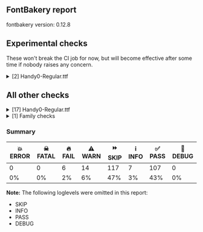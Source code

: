 ## FontBakery report

fontbakery version: 0.12.8



## Experimental checks

These won't break the CI job for now, but will become effective after some time if nobody raises any concern.


<details><summary>[2] Handy0-Regular.ttf</summary>
<div>
<details>
    <summary>🔥 <b>FAIL</b> Ensure 'smcp' (small caps) lookups are defined before ligature lookups in the 'GSUB' table. <a href="https://fontbakery.readthedocs.io/en/stable/fontbakery/checks/universal.html#"></a></summary>
    <div>







* 🔥 **FAIL** <p>'smcp' or 'liga' lookups not found in GSUB table.</p>
 [code: missing-lookups]



</div>
</details>

<details>
    <summary>⚠️ <b>WARN</b> Validate size, and resolution of article images, and ensure article page has minimum length and includes visual assets. <a href="https://fontbakery.readthedocs.io/en/stable/fontbakery/checks/googlefonts.article.html#"></a></summary>
    <div>







* ⚠️ **WARN** <p>Family metadata at fonts/ttf does not have an article.</p>
 [code: lacks-article]



</div>
</details>
</div>
</details>




## All other checks



<details><summary>[17] Handy0-Regular.ttf</summary>
<div>
<details>
    <summary>🔥 <b>FAIL</b> Checking OS/2 usWinAscent & usWinDescent. <a href="https://fontbakery.readthedocs.io/en/stable/fontbakery/checks/universal.metrics.html#"></a></summary>
    <div>







* 🔥 **FAIL** <p>OS/2.usWinAscent value should be equal or greater than 2432, but got 1216 instead</p>
 [code: ascent]



* 🔥 **FAIL** <p>OS/2.usWinDescent value should be equal or greater than 578, but got 289 instead</p>
 [code: descent]



</div>
</details>

<details>
    <summary>🔥 <b>FAIL</b> Do we have the latest version of FontBakery installed? <a href="https://fontbakery.readthedocs.io/en/stable/fontbakery/checks/universal.fontbakery.html#"></a></summary>
    <div>







* 🔥 **FAIL** <p>Current FontBakery version is 0.12.8, while a newer 0.12.9 is already available. Please upgrade it with 'pip install -U fontbakery'</p>
 [code: outdated-fontbakery]



</div>
</details>

<details>
    <summary>🔥 <b>FAIL</b> Check font names are correct <a href="https://fontbakery.readthedocs.io/en/stable/fontbakery/checks/googlefonts.name.html#"></a></summary>
    <div>







* 🔥 **FAIL** <p>Font names are incorrect:</p>
<table>
<thead>
<tr>
<th align="left">nameID</th>
<th align="left">current</th>
<th align="left">expected</th>
</tr>
</thead>
<tbody>
<tr>
<td align="left">Family Name</td>
<td align="left"><strong>Handy0 Regular</strong></td>
<td align="left"><strong>Handy0</strong></td>
</tr>
<tr>
<td align="left">Subfamily Name</td>
<td align="left">Regular</td>
<td align="left">Regular</td>
</tr>
<tr>
<td align="left">Full Name</td>
<td align="left">Handy0 Regular</td>
<td align="left">Handy0 Regular</td>
</tr>
<tr>
<td align="left">Postscript Name</td>
<td align="left">Handy0-Regular</td>
<td align="left">Handy0-Regular</td>
</tr>
<tr>
<td align="left">Typographic Family Name</td>
<td align="left"><strong>Handy0</strong></td>
<td align="left"><strong>N/A</strong></td>
</tr>
<tr>
<td align="left">Typographic Subfamily Name</td>
<td align="left"><strong>Regular</strong></td>
<td align="left"><strong>N/A</strong></td>
</tr>
</tbody>
</table>
 [code: bad-names]



</div>
</details>

<details>
    <summary>🔥 <b>FAIL</b> Check font follows the Google Fonts vertical metric schema <a href="https://fontbakery.readthedocs.io/en/stable/fontbakery/checks/googlefonts.vmetrics.html#"></a></summary>
    <div>







* 🔥 **FAIL** <p>The sum of hhea.ascender + abs(hhea.descender) + hhea.lineGap is 1505 when it should be at least 2457</p>
 [code: bad-hhea-range]



</div>
</details>

<details>
    <summary>⚠️ <b>WARN</b> Check mark characters are in GDEF mark glyph class. <a href="https://fontbakery.readthedocs.io/en/stable/fontbakery/checks/opentype.gdef.html#"></a></summary>
    <div>







* ⚠️ **WARN** <p>The following mark characters could be in the GDEF mark glyph class:
acutecomb (U+0301), gravecomb (U+0300), hookabovecomb (U+0309), tildecomb (U+0303), uni0302 (U+0302), uni0304 (U+0304), uni0306 (U+0306), uni0307 (U+0307), uni0308 (U+0308), uni030A (U+030A), uni030B (U+030B), uni030C (U+030C), uni0326 (U+0326), uni0327 (U+0327) and uni0328 (U+0328)</p>
 [code: mark-chars]



</div>
</details>

<details>
    <summary>⚠️ <b>WARN</b> Check accent of Lcaron, dcaron, lcaron, tcaron <a href="https://fontbakery.readthedocs.io/en/stable/fontbakery/checks/universal.html#"></a></summary>
    <div>









* ⚠️ **WARN** <p>Lcaron is decomposed and therefore could not be checked. Please check manually.</p>
 [code: decomposed-outline]



* ⚠️ **WARN** <p>dcaron is decomposed and therefore could not be checked. Please check manually.</p>
 [code: decomposed-outline]



* ⚠️ **WARN** <p>lcaron is decomposed and therefore could not be checked. Please check manually.</p>
 [code: decomposed-outline]



* ⚠️ **WARN** <p>tcaron is decomposed and therefore could not be checked. Please check manually.</p>
 [code: decomposed-outline]



</div>
</details>

<details>
    <summary>⚠️ <b>WARN</b> Check if each glyph has the recommended amount of contours. <a href="https://fontbakery.readthedocs.io/en/stable/fontbakery/checks/universal.html#"></a></summary>
    <div>







* ⚠️ **WARN** <p>This check inspects the glyph outlines and detects the total number of contours in each of them. The expected values are infered from the typical ammounts of contours observed in a large collection of reference font families. The divergences listed below may simply indicate a significantly different design on some of your glyphs. On the other hand, some of these may flag actual bugs in the font such as glyphs mapped to an incorrect codepoint. Please consider reviewing the design and codepoint assignment of these to make sure they are correct.</p>
<p>The following glyphs do not have the recommended number of contours:</p>
<pre><code>- Glyph name: glyph1	Contours detected: 2	Expected: 0

- Glyph name: percent	Contours detected: 3	Expected: 4 or 5

- Glyph name: eight	Contours detected: 2	Expected: 3

- Glyph name: at	Contours detected: 1	Expected: 2

- Glyph name: B	Contours detected: 1	Expected: 2 or 3

- Glyph name: D	Contours detected: 1	Expected: 2

- Glyph name: Z	Contours detected: 2	Expected: 1

- Glyph name: a	Contours detected: 1	Expected: 2

- Glyph name: e	Contours detected: 1	Expected: 2

- Glyph name: g	Contours detected: 1	Expected: 2 or 3

- Glyph name: o	Contours detected: 1	Expected: 2

- Glyph name: bar	Contours detected: 2	Expected: 1

- Glyph name: ordfeminine	Contours detected: 1	Expected: 2 or 3

- Glyph name: uni00AD	Contours detected: 1	Expected: 0

- Glyph name: degree	Contours detected: 1	Expected: 2

- Glyph name: onequarter	Contours detected: 2	Expected: 3 or 4

- Glyph name: threequarters	Contours detected: 2	Expected: 3 or 4

- Glyph name: Eth	Contours detected: 1	Expected: 2

- Glyph name: agrave	Contours detected: 2	Expected: 3

- Glyph name: aacute	Contours detected: 2	Expected: 3

- Glyph name: acircumflex	Contours detected: 2	Expected: 3

- Glyph name: atilde	Contours detected: 2	Expected: 3

- Glyph name: adieresis	Contours detected: 3	Expected: 4

- Glyph name: aring	Contours detected: 3	Expected: 4

- Glyph name: egrave	Contours detected: 2	Expected: 3

- Glyph name: eacute	Contours detected: 2	Expected: 3

- Glyph name: ecircumflex	Contours detected: 2	Expected: 3

- Glyph name: edieresis	Contours detected: 3	Expected: 4

- Glyph name: eth	Contours detected: 1	Expected: 2

- Glyph name: ograve	Contours detected: 2	Expected: 3

- Glyph name: oacute	Contours detected: 2	Expected: 3

- Glyph name: ocircumflex	Contours detected: 2	Expected: 3

- Glyph name: otilde	Contours detected: 2	Expected: 3

- Glyph name: odieresis	Contours detected: 3	Expected: 4

- Glyph name: oslash	Contours detected: 2	Expected: 3

- Glyph name: amacron	Contours detected: 2	Expected: 3

- Glyph name: abreve	Contours detected: 2	Expected: 3

- Glyph name: Dcaron	Contours detected: 2	Expected: 3

- Glyph name: Dcroat	Contours detected: 1	Expected: 2

- Glyph name: emacron	Contours detected: 2	Expected: 3

- Glyph name: ebreve	Contours detected: 2	Expected: 3

- Glyph name: edotaccent	Contours detected: 2	Expected: 3

- Glyph name: ecaron	Contours detected: 2	Expected: 3

- Glyph name: gcircumflex	Contours detected: 2	Expected: 3 or 4

- Glyph name: gbreve	Contours detected: 2	Expected: 3 or 4

- Glyph name: gdotaccent	Contours detected: 2	Expected: 3 or 4

- Glyph name: uni0123	Contours detected: 2	Expected: 3 or 4

- Glyph name: napostrophe	Contours detected: 1	Expected: 2

- Glyph name: omacron	Contours detected: 2	Expected: 3

- Glyph name: obreve	Contours detected: 2	Expected: 3

- Glyph name: ohungarumlaut	Contours detected: 3	Expected: 4

- Glyph name: Racute	Contours detected: 2	Expected: 3

- Glyph name: uni0156	Contours detected: 2	Expected: 3

- Glyph name: Rcaron	Contours detected: 2	Expected: 3

- Glyph name: Uogonek	Contours detected: 2	Expected: 1

- Glyph name: uogonek	Contours detected: 2	Expected: 1

- Glyph name: Zacute	Contours detected: 3	Expected: 2

- Glyph name: Zdotaccent	Contours detected: 3	Expected: 2

- Glyph name: Zcaron	Contours detected: 3	Expected: 2

- Glyph name: Uhorn	Contours detected: 2	Expected: 1

- Glyph name: uhorn	Contours detected: 2	Expected: 1

- Glyph name: uni01CE	Contours detected: 2	Expected: 3

- Glyph name: uni01D2	Contours detected: 2	Expected: 3

- Glyph name: uni01DF	Contours detected: 4	Expected: 5

- Glyph name: gcaron	Contours detected: 2	Expected: 3 or 4

- Glyph name: uni01EA	Contours detected: 3	Expected: 2

- Glyph name: uni01EC	Contours detected: 4	Expected: 3

- Glyph name: uni01F0	Contours detected: 1	Expected: 2

- Glyph name: uni01F5	Contours detected: 2	Expected: 3

- Glyph name: uni1FED	Contours detected: 1	Expected: 3

- Glyph name: uni20A8	Contours detected: 2	Expected: 3

- Glyph name: B	Contours detected: 1	Expected: 2 or 3

- Glyph name: D	Contours detected: 1	Expected: 2

- Glyph name: Dcaron	Contours detected: 2	Expected: 3

- Glyph name: Dcroat	Contours detected: 1	Expected: 2

- Glyph name: Eth	Contours detected: 1	Expected: 2

- Glyph name: Racute	Contours detected: 2	Expected: 3

- Glyph name: Rcaron	Contours detected: 2	Expected: 3

- Glyph name: Uhorn	Contours detected: 2	Expected: 1

- Glyph name: Uogonek	Contours detected: 2	Expected: 1

- Glyph name: Z	Contours detected: 2	Expected: 1

- Glyph name: Zacute	Contours detected: 3	Expected: 2

- Glyph name: Zcaron	Contours detected: 3	Expected: 2

- Glyph name: Zdotaccent	Contours detected: 3	Expected: 2

- Glyph name: a	Contours detected: 1	Expected: 2

- Glyph name: aacute	Contours detected: 2	Expected: 3

- Glyph name: abreve	Contours detected: 2	Expected: 3

- Glyph name: acircumflex	Contours detected: 2	Expected: 3

- Glyph name: adieresis	Contours detected: 3	Expected: 4

- Glyph name: agrave	Contours detected: 2	Expected: 3

- Glyph name: amacron	Contours detected: 2	Expected: 3

- Glyph name: aring	Contours detected: 3	Expected: 4

- Glyph name: at	Contours detected: 1	Expected: 2

- Glyph name: atilde	Contours detected: 2	Expected: 3

- Glyph name: bar	Contours detected: 2	Expected: 1

- Glyph name: degree	Contours detected: 1	Expected: 2

- Glyph name: e	Contours detected: 1	Expected: 2

- Glyph name: eacute	Contours detected: 2	Expected: 3

- Glyph name: ebreve	Contours detected: 2	Expected: 3

- Glyph name: ecaron	Contours detected: 2	Expected: 3

- Glyph name: ecircumflex	Contours detected: 2	Expected: 3

- Glyph name: edieresis	Contours detected: 3	Expected: 4

- Glyph name: edotaccent	Contours detected: 2	Expected: 3

- Glyph name: egrave	Contours detected: 2	Expected: 3

- Glyph name: eight	Contours detected: 2	Expected: 3

- Glyph name: emacron	Contours detected: 2	Expected: 3

- Glyph name: eth	Contours detected: 1	Expected: 2

- Glyph name: g	Contours detected: 1	Expected: 2 or 3

- Glyph name: gbreve	Contours detected: 2	Expected: 3 or 4

- Glyph name: gcaron	Contours detected: 2	Expected: 3 or 4

- Glyph name: gcircumflex	Contours detected: 2	Expected: 3 or 4

- Glyph name: gdotaccent	Contours detected: 2	Expected: 3 or 4

- Glyph name: napostrophe	Contours detected: 1	Expected: 2

- Glyph name: o	Contours detected: 1	Expected: 2

- Glyph name: oacute	Contours detected: 2	Expected: 3

- Glyph name: ocircumflex	Contours detected: 2	Expected: 3

- Glyph name: odieresis	Contours detected: 3	Expected: 4

- Glyph name: ograve	Contours detected: 2	Expected: 3

- Glyph name: ohungarumlaut	Contours detected: 3	Expected: 4

- Glyph name: omacron	Contours detected: 2	Expected: 3

- Glyph name: onequarter	Contours detected: 2	Expected: 3 or 4

- Glyph name: ordfeminine	Contours detected: 1	Expected: 2 or 3

- Glyph name: oslash	Contours detected: 2	Expected: 3

- Glyph name: otilde	Contours detected: 2	Expected: 3

- Glyph name: percent	Contours detected: 3	Expected: 4 or 5

- Glyph name: threequarters	Contours detected: 2	Expected: 3 or 4

- Glyph name: uhorn	Contours detected: 2	Expected: 1

- Glyph name: uni00AD	Contours detected: 1	Expected: 0

- Glyph name: uni0123	Contours detected: 2	Expected: 3 or 4

- Glyph name: uni0156	Contours detected: 2	Expected: 3

- Glyph name: uni01CE	Contours detected: 2	Expected: 3

- Glyph name: uni01D2	Contours detected: 2	Expected: 3

- Glyph name: uni01DF	Contours detected: 4	Expected: 5

- Glyph name: uni01EC	Contours detected: 4	Expected: 3

- Glyph name: uni01F0	Contours detected: 1	Expected: 2

- Glyph name: uni1FED	Contours detected: 1	Expected: 3

- Glyph name: uogonek	Contours detected: 2	Expected: 1
</code></pre>
 [code: contour-count]



</div>
</details>

<details>
    <summary>⚠️ <b>WARN</b> Does the font contain a soft hyphen? <a href="https://fontbakery.readthedocs.io/en/stable/fontbakery/checks/universal.glyphset.html#"></a></summary>
    <div>







* ⚠️ **WARN** <p>This font has a 'Soft Hyphen' character.</p>
 [code: softhyphen]



</div>
</details>

<details>
    <summary>⚠️ <b>WARN</b> Do any segments have colinear vectors? <a href="https://fontbakery.readthedocs.io/en/stable/fontbakery/checks/outline.html#"></a></summary>
    <div>







* ⚠️ **WARN** <p>The following glyphs have colinear vectors:</p>
<pre><code>* dcroat (U+0111): L&lt;&lt;778.0,1138.0&gt;--&lt;714.0,1174.0&gt;&gt; -&gt; L&lt;&lt;714.0,1174.0&gt;--&lt;630.0,1211.0&gt;&gt;

* five (U+0035): L&lt;&lt;662.0,82.0&gt;--&lt;685.0,82.0&gt;&gt; -&gt; L&lt;&lt;685.0,82.0&gt;--&lt;768.0,85.0&gt;&gt;

* five (U+0035): L&lt;&lt;685.0,82.0&gt;--&lt;768.0,85.0&gt;&gt; -&gt; L&lt;&lt;768.0,85.0&gt;--&lt;820.0,85.0&gt;&gt;

* three (U+0033): L&lt;&lt;694.0,1129.0&gt;--&lt;694.0,1180.0&gt;&gt; -&gt; L&lt;&lt;694.0,1180.0&gt;--&lt;693.0,1191.0&gt;&gt;

* uni00B3 (U+00B3): L&lt;&lt;694.0,1129.0&gt;--&lt;694.0,1180.0&gt;&gt; -&gt; L&lt;&lt;694.0,1180.0&gt;--&lt;693.0,1191.0&gt;&gt;

* x (U+0078): L&lt;&lt;182.0,149.0&gt;--&lt;260.0,174.0&gt;&gt; -&gt; L&lt;&lt;260.0,174.0&gt;--&lt;329.0,202.0&gt;&gt;
</code></pre>
 [code: found-colinear-vectors]



</div>
</details>

<details>
    <summary>⚠️ <b>WARN</b> Do outlines contain any jaggy segments? <a href="https://fontbakery.readthedocs.io/en/stable/fontbakery/checks/outline.html#"></a></summary>
    <div>







* ⚠️ **WARN** <p>The following glyphs have jaggy segments:</p>
<pre><code>* Dcroat (U+0110): B&lt;&lt;201.0,1322.0&gt;-&lt;194.0,1298.0&gt;-&lt;194.0,1299.0&gt;&gt;/L&lt;&lt;194.0,1299.0&gt;--&lt;197.0,737.0&gt;&gt; = 0.30584645181375864

* Eng (U+014A): B&lt;&lt;423.0,491.0&gt;-&lt;437.0,438.0&gt;-&lt;441.0,410.0&gt;&gt;/B&lt;&lt;441.0,410.0&gt;-&lt;441.0,415.0&gt;-&lt;440.5,419.5&gt;&gt; = 8.13010235415596

* K (U+004B): L&lt;&lt;400.0,584.0&gt;--&lt;400.0,605.0&gt;&gt;/B&lt;&lt;400.0,605.0&gt;-&lt;399.0,597.0&gt;-&lt;395.0,580.5&gt;&gt; = 7.125016348901757

* cent (U+00A2): L&lt;&lt;270.0,880.0&gt;--&lt;270.0,879.0&gt;&gt;/B&lt;&lt;270.0,879.0&gt;-&lt;279.0,937.0&gt;-&lt;294.0,974.0&gt;&gt; = 8.820379552021036

* d (U+0064): B&lt;&lt;668.0,917.0&gt;-&lt;635.0,1021.0&gt;-&lt;579.0,1106.0&gt;&gt;/B&lt;&lt;579.0,1106.0&gt;-&lt;580.0,1105.0&gt;-&lt;557.0,1138.0&gt;&gt; = 11.62216796356958

* dcaron (U+010F): B&lt;&lt;668.0,917.0&gt;-&lt;635.0,1021.0&gt;-&lt;579.0,1106.0&gt;&gt;/B&lt;&lt;579.0,1106.0&gt;-&lt;580.0,1105.0&gt;-&lt;557.0,1138.0&gt;&gt; = 11.62216796356958

* dcaron (U+010F): B&lt;&lt;843.0,1262.0&gt;-&lt;832.0,1320.0&gt;-&lt;818.0,1333.0&gt;&gt;/B&lt;&lt;818.0,1333.0&gt;-&lt;819.0,1332.0&gt;-&lt;807.0,1342.0&gt;&gt; = 2.1210963966611036

* eng (U+014B): B&lt;&lt;414.0,478.0&gt;-&lt;437.0,433.0&gt;-&lt;441.0,418.0&gt;&gt;/B&lt;&lt;441.0,418.0&gt;-&lt;438.0,441.0&gt;-&lt;448.0,460.0&gt;&gt; = 7.500009206965077

* m (U+006D): B&lt;&lt;675.5,518.5&gt;-&lt;674.0,476.0&gt;-&lt;670.0,444.0&gt;&gt;/L&lt;&lt;670.0,444.0&gt;--&lt;699.0,549.0&gt;&gt; = 8.314629186417422

* oslash (U+00F8): B&lt;&lt;488.0,847.0&gt;-&lt;520.0,904.0&gt;-&lt;530.0,922.0&gt;&gt;/B&lt;&lt;530.0,922.0&gt;-&lt;522.0,907.0&gt;-&lt;526.0,883.0&gt;&gt; = 0.9821171632238195

* uni0122 (U+0122): B&lt;&lt;1031.0,-420.0&gt;-&lt;1024.0,-417.0&gt;-&lt;1021.0,-417.0&gt;&gt;/B&lt;&lt;1021.0,-417.0&gt;-&lt;1033.0,-415.0&gt;-&lt;1041.0,-405.0&gt;&gt; = 9.462322208025613

* uni0123 (U+0123): B&lt;&lt;311.0,1044.0&gt;-&lt;319.0,1042.0&gt;-&lt;320.0,1042.0&gt;&gt;/B&lt;&lt;320.0,1042.0&gt;-&lt;310.0,1041.0&gt;-&lt;301.0,1029.0&gt;&gt; = 5.710593137499633

* uni0136 (U+0136): B&lt;&lt;70.0,-413.0&gt;-&lt;63.0,-410.0&gt;-&lt;60.0,-410.0&gt;&gt;/B&lt;&lt;60.0,-410.0&gt;-&lt;72.0,-408.0&gt;-&lt;80.0,-398.0&gt;&gt; = 9.462322208025613

* uni0136 (U+0136): L&lt;&lt;400.0,584.0&gt;--&lt;400.0,605.0&gt;&gt;/B&lt;&lt;400.0,605.0&gt;-&lt;399.0,597.0&gt;-&lt;395.0,580.5&gt;&gt; = 7.125016348901757

* uni0137 (U+0137): B&lt;&lt;736.0,-439.0&gt;-&lt;729.0,-436.0&gt;-&lt;726.0,-436.0&gt;&gt;/B&lt;&lt;726.0,-436.0&gt;-&lt;738.0,-434.0&gt;-&lt;746.0,-424.0&gt;&gt; = 9.462322208025613

* uni013B (U+013B): B&lt;&lt;756.0,-465.0&gt;-&lt;749.0,-462.0&gt;-&lt;746.0,-462.0&gt;&gt;/B&lt;&lt;746.0,-462.0&gt;-&lt;758.0,-460.0&gt;-&lt;766.0,-450.0&gt;&gt; = 9.462322208025613

* uni013C (U+013C): B&lt;&lt;180.0,-441.0&gt;-&lt;173.0,-438.0&gt;-&lt;170.0,-438.0&gt;&gt;/B&lt;&lt;170.0,-438.0&gt;-&lt;182.0,-436.0&gt;-&lt;190.0,-426.0&gt;&gt; = 9.462322208025613

* uni0145 (U+0145): B&lt;&lt;1019.0,-325.0&gt;-&lt;1012.0,-322.0&gt;-&lt;1009.0,-322.0&gt;&gt;/B&lt;&lt;1009.0,-322.0&gt;-&lt;1021.0,-320.0&gt;-&lt;1029.0,-310.0&gt;&gt; = 9.462322208025613

* uni0146 (U+0146): B&lt;&lt;373.0,-403.0&gt;-&lt;366.0,-400.0&gt;-&lt;363.0,-400.0&gt;&gt;/B&lt;&lt;363.0,-400.0&gt;-&lt;375.0,-398.0&gt;-&lt;383.0,-388.0&gt;&gt; = 9.462322208025613

* uni0156 (U+0156): B&lt;&lt;160.0,-407.0&gt;-&lt;153.0,-404.0&gt;-&lt;150.0,-404.0&gt;&gt;/B&lt;&lt;150.0,-404.0&gt;-&lt;162.0,-402.0&gt;-&lt;170.0,-392.0&gt;&gt; = 9.462322208025613

* uni0157 (U+0157): B&lt;&lt;204.0,-435.0&gt;-&lt;197.0,-432.0&gt;-&lt;194.0,-432.0&gt;&gt;/B&lt;&lt;194.0,-432.0&gt;-&lt;206.0,-430.0&gt;-&lt;214.0,-420.0&gt;&gt; = 9.462322208025613

* uni01E8 (U+01E8): L&lt;&lt;400.0,584.0&gt;--&lt;400.0,605.0&gt;&gt;/B&lt;&lt;400.0,605.0&gt;-&lt;399.0,597.0&gt;-&lt;395.0,580.5&gt;&gt; = 7.125016348901757

* uni0218 (U+0218): B&lt;&lt;591.0,-449.0&gt;-&lt;584.0,-446.0&gt;-&lt;581.0,-446.0&gt;&gt;/B&lt;&lt;581.0,-446.0&gt;-&lt;593.0,-444.0&gt;-&lt;601.0,-434.0&gt;&gt; = 9.462322208025613

* uni0219 (U+0219): B&lt;&lt;368.0,-427.0&gt;-&lt;361.0,-424.0&gt;-&lt;358.0,-424.0&gt;&gt;/B&lt;&lt;358.0,-424.0&gt;-&lt;370.0,-422.0&gt;-&lt;378.0,-412.0&gt;&gt; = 9.462322208025613

* uni021A (U+021A): B&lt;&lt;716.0,-401.0&gt;-&lt;709.0,-398.0&gt;-&lt;706.0,-398.0&gt;&gt;/B&lt;&lt;706.0,-398.0&gt;-&lt;718.0,-396.0&gt;-&lt;726.0,-386.0&gt;&gt; = 9.462322208025613

* uni021B (U+021B): B&lt;&lt;727.0,-399.0&gt;-&lt;720.0,-396.0&gt;-&lt;717.0,-396.0&gt;&gt;/B&lt;&lt;717.0,-396.0&gt;-&lt;729.0,-394.0&gt;-&lt;737.0,-384.0&gt;&gt; = 9.462322208025613

* uni02BC (U+02BC): B&lt;&lt;1366.5,1316.5&gt;-&lt;1364.0,1329.0&gt;-&lt;1359.0,1333.0&gt;&gt;/B&lt;&lt;1359.0,1333.0&gt;-&lt;1360.0,1332.0&gt;-&lt;1348.0,1342.0&gt;&gt; = 6.34019174590985

* uni0326 (U+0326): B&lt;&lt;-102.0,-153.0&gt;-&lt;-109.0,-150.0&gt;-&lt;-112.0,-150.0&gt;&gt;/B&lt;&lt;-112.0,-150.0&gt;-&lt;-100.0,-148.0&gt;-&lt;-92.0,-138.0&gt;&gt; = 9.462322208025613

* v (U+0076): L&lt;&lt;169.0,236.0&gt;--&lt;175.0,232.0&gt;&gt;/B&lt;&lt;175.0,232.0&gt;-&lt;155.0,252.0&gt;-&lt;129.0,319.0&gt;&gt; = 11.309932474020227

* zero (U+0030): B&lt;&lt;242.0,45.0&gt;-&lt;120.0,123.0&gt;-&lt;96.0,235.0&gt;&gt;/B&lt;&lt;96.0,235.0&gt;-&lt;96.0,234.0&gt;-&lt;83.0,270.0&gt;&gt; = 12.094757077012089
</code></pre>
 [code: found-jaggy-segments]



</div>
</details>

<details>
    <summary>⚠️ <b>WARN</b> Do outlines contain any semi-vertical or semi-horizontal lines? <a href="https://fontbakery.readthedocs.io/en/stable/fontbakery/checks/outline.html#"></a></summary>
    <div>







* ⚠️ **WARN** <p>The following glyphs have semi-vertical/semi-horizontal lines:</p>
<pre><code>* A (U+0041): L&lt;&lt;11.0,194.0&gt;--&lt;6.0,820.0&gt;&gt;

* AE (U+00C6): L&lt;&lt;11.0,194.0&gt;--&lt;6.0,820.0&gt;&gt;

* Aacute (U+00C1): L&lt;&lt;11.0,194.0&gt;--&lt;6.0,820.0&gt;&gt;

* Abreve (U+0102): L&lt;&lt;11.0,194.0&gt;--&lt;6.0,820.0&gt;&gt;

* Acircumflex (U+00C2): L&lt;&lt;11.0,194.0&gt;--&lt;6.0,820.0&gt;&gt;

* Adieresis (U+00C4): L&lt;&lt;11.0,194.0&gt;--&lt;6.0,820.0&gt;&gt;

* Agrave (U+00C0): L&lt;&lt;11.0,194.0&gt;--&lt;6.0,820.0&gt;&gt;

* Amacron (U+0100): L&lt;&lt;11.0,194.0&gt;--&lt;6.0,820.0&gt;&gt;

* Aogonek (U+0104): L&lt;&lt;11.0,194.0&gt;--&lt;6.0,820.0&gt;&gt;

* Aring (U+00C5): L&lt;&lt;11.0,194.0&gt;--&lt;6.0,820.0&gt;&gt;

* Aringacute (U+01FA): L&lt;&lt;11.0,194.0&gt;--&lt;6.0,820.0&gt;&gt;

* Atilde (U+00C3): L&lt;&lt;11.0,194.0&gt;--&lt;6.0,820.0&gt;&gt;

* Dcroat (U+0110): L&lt;&lt;194.0,1299.0&gt;--&lt;197.0,737.0&gt;&gt;

* germandbls (U+00DF): L&lt;&lt;272.0,205.0&gt;--&lt;273.0,485.0&gt;&gt;

* nine (U+0039): L&lt;&lt;207.0,1504.0&gt;--&lt;208.0,1150.0&gt;&gt;

* six (U+0036): L&lt;&lt;776.0,110.0&gt;--&lt;775.0,464.0&gt;&gt;

* three (U+0033): L&lt;&lt;402.0,1613.0&gt;--&lt;530.0,1612.0&gt;&gt;

* uni00B3 (U+00B3): L&lt;&lt;402.0,1613.0&gt;--&lt;530.0,1612.0&gt;&gt;

* uni01CD (U+01CD): L&lt;&lt;11.0,194.0&gt;--&lt;6.0,820.0&gt;&gt;

* uni01DE (U+01DE): L&lt;&lt;11.0,194.0&gt;--&lt;6.0,820.0&gt;&gt;
</code></pre>
 [code: found-semi-vertical]



</div>
</details>

<details>
    <summary>⚠️ <b>WARN</b> Ensure soft_dotted characters lose their dot when combined with marks that replace the dot. <a href="https://fontbakery.readthedocs.io/en/stable/fontbakery/checks/shaping.html#"></a></summary>
    <div>







* ⚠️ **WARN** <p>The dot of soft dotted characters used in orthographies <em>must</em> disappear in the following strings: i̊ i̋ j̀ j̃ j̄ j̈ į̀ į́ į̂ į̃ į̄ į̌</p>
<p>The dot of soft dotted characters <em>should</em> disappear in other cases, for example: i̇ ỉ i̦̇ ỉ̦ i̦̊ i̦̋ i̧̇ ỉ̧ i̧̊ i̧̋ j̆ j̇ j̉ j̊ j̋ j̦̀ j̦́ j̦̃ j̦̄ j̦̆</p>
<p>Your font fully covers the following languages that require the soft-dotted feature: Dutch (Latn, 31,709,104 speakers), Lithuanian (Latn, 2,357,094 speakers).</p>
<p>Your font does <em>not</em> cover the following languages that require the soft-dotted feature: Koonzime (Latn, 40,000 speakers), Basaa (Latn, 332,940 speakers), Ebira (Latn, 2,200,000 speakers), Makaa (Latn, 221,000 speakers), Gulay (Latn, 250,478 speakers), Kpelle, Guinea (Latn, 622,000 speakers), Igbo (Latn, 27,823,640 speakers), Belarusian (Cyrl, 10,064,517 speakers), Southern Kisi (Latn, 360,000 speakers), Ngbaka (Latn, 1,020,000 speakers), Ijo, Southeast (Latn, 2,471,000 speakers), Fur (Latn, 1,230,163 speakers), Avokaya (Latn, 100,000 speakers), Mfumte (Latn, 79,000 speakers), Ejagham (Latn, 120,000 speakers), South Central Banda (Latn, 244,000 speakers), Sar (Latn, 500,000 speakers), Mango (Latn, 77,000 speakers), Nzakara (Latn, 50,000 speakers), Ekpeye (Latn, 226,000 speakers), Dii (Latn, 71,000 speakers), Nateni (Latn, 100,000 speakers), Lugbara (Latn, 2,200,000 speakers), Bafut (Latn, 158,146 speakers), Yala (Latn, 200,000 speakers), Cicipu (Latn, 44,000 speakers), Aghem (Latn, 38,843 speakers), Bete-Bendi (Latn, 100,000 speakers), Ukrainian (Cyrl, 29,273,587 speakers), Ma’di (Latn, 584,000 speakers), Dan (Latn, 1,099,244 speakers), Zapotec (Latn, 490,000 speakers), Vute (Latn, 21,000 speakers), Kom (Latn, 360,685 speakers), Navajo (Latn, 166,319 speakers), Mundani (Latn, 34,000 speakers).</p>
 [code: soft-dotted]



</div>
</details>

<details>
    <summary>⚠️ <b>WARN</b> Check for codepoints not covered by METADATA subsets. <a href="https://fontbakery.readthedocs.io/en/stable/fontbakery/checks/googlefonts.subsets.html#"></a></summary>
    <div>







* ⚠️ **WARN** <p>The following codepoints supported by the font are not covered by
any subsets defined in the font's metadata file, and will never
be served. You can solve this by either manually adding additional
subset declarations to METADATA.pb, or by editing the glyphset
definitions.</p>
<ul>
<li>U+02B6 MODIFIER LETTER SMALL CAPITAL INVERTED R: not included in any glyphset definition</li>
<li>U+02C7 CARON: try adding one of: canadian-aboriginal, tifinagh, yi</li>
<li>U+02D8 BREVE: try adding one of: canadian-aboriginal, yi</li>
<li>U+02D9 DOT ABOVE: try adding one of: canadian-aboriginal, yi</li>
<li>U+02DB OGONEK: try adding one of: canadian-aboriginal, yi</li>
<li>U+02DD DOUBLE ACUTE ACCENT: not included in any glyphset definition</li>
<li>U+0302 COMBINING CIRCUMFLEX ACCENT: try adding one of: coptic, cherokee, math, tifinagh</li>
<li>U+0306 COMBINING BREVE: try adding one of: old-permic, tifinagh</li>
<li>U+0307 COMBINING DOT ABOVE: try adding one of: coptic, math, old-permic, syriac, malayalam, tai-le, canadian-aboriginal, tifinagh</li>
<li>U+030A COMBINING RING ABOVE: try adding syriac</li>
<li>U+030B COMBINING DOUBLE ACUTE ACCENT: try adding one of: cherokee, osage</li>
<li>U+030C COMBINING CARON: try adding one of: cherokee, tai-le</li>
<li>U+0326 COMBINING COMMA BELOW: not included in any glyphset definition</li>
<li>U+0327 COMBINING CEDILLA: not included in any glyphset definition</li>
<li>U+0328 COMBINING OGONEK: not included in any glyphset definition</li>
<li>U+226A MUCH LESS-THAN: try adding math</li>
<li>U+226B MUCH GREATER-THAN: try adding math</li>
<li>U+22C5 DOT OPERATOR: try adding one of: symbols, math</li>
<li>U+25E6 WHITE BULLET: try adding symbols</li>
</ul>
<p>Or you can add the above codepoints to one of the subsets supported by the font: <code>greek-ext</code>, <code>latin</code>, <code>latin-ext</code></p>
 [code: unreachable-subsetting]



</div>
</details>

<details>
    <summary>⚠️ <b>WARN</b> Is there kerning info for non-ligated sequences? <a href="https://fontbakery.readthedocs.io/en/stable/fontbakery/checks/googlefonts.gpos.html#"></a></summary>
    <div>







* ⚠️ **WARN** <p>GPOS table lacks kerning info for the following non-ligated sequences:</p>
<pre><code>- J + acutecomb

- i + acutecomb

- j + acutecomb
</code></pre>
 [code: lacks-kern-info]



</div>
</details>

<details>
    <summary>⚠️ <b>WARN</b> Are there caret positions declared for every ligature? <a href="https://fontbakery.readthedocs.io/en/stable/fontbakery/checks/googlefonts.gdef.html#"></a></summary>
    <div>







* ⚠️ **WARN** <p>This font lacks caret position values for ligature glyphs on its GDEF table.</p>
 [code: lacks-caret-pos]



</div>
</details>

<details>
    <summary>⚠️ <b>WARN</b> Ensure fonts have ScriptLangTags declared on the 'meta' table. <a href="https://fontbakery.readthedocs.io/en/stable/fontbakery/checks/googlefonts.meta.html#"></a></summary>
    <div>







* ⚠️ **WARN** <p>This font file does not have a 'meta' table.</p>
 [code: lacks-meta-table]



</div>
</details>

<details>
    <summary>⚠️ <b>WARN</b> Checking OS/2 achVendID. <a href="https://fontbakery.readthedocs.io/en/stable/fontbakery/checks/googlefonts.os2.html#"></a></summary>
    <div>







* ⚠️ **WARN** <p>OS/2 VendorID value 'anir' is not yet recognized. If you registered it recently, then it's safe to ignore this warning message. Otherwise, you should set it to your own unique 4 character code, and register it with Microsoft at <a href="https://www.microsoft.com/typography/links/vendorlist.aspx">https://www.microsoft.com/typography/links/vendorlist.aspx</a></p>
 [code: unknown]



</div>
</details>
</div>
</details>

<details><summary>[1] Family checks</summary>
<div>
<details>
    <summary>🔥 <b>FAIL</b> OS/2.fsSelection bit 7 (USE_TYPO_METRICS) is set in all fonts. <a href="https://fontbakery.readthedocs.io/en/stable/fontbakery/checks/googlefonts.os2.html#"></a></summary>
    <div>







* 🔥 **FAIL** <p>OS/2.fsSelection bit 7 (USE_TYPO_METRICS) wasNOT set in the following fonts: ['fonts/ttf/Handy0-Regular.ttf'].</p>
 [code: missing-os2-fsselection-bit7]



</div>
</details>
</div>
</details>




### Summary

| 💥 ERROR | ☠ FATAL | 🔥 FAIL | ⚠️ WARN | ⏩ SKIP | ℹ️ INFO | ✅ PASS | 🔎 DEBUG | 
| ---|---|---|---|---|---|---|---|
| 0 | 0 | 6 | 14 | 117 | 7 | 107 | 0 | 
| 0% | 0% | 2% | 6% | 47% | 3% | 43% | 0% | 



**Note:** The following loglevels were omitted in this report:


* SKIP
* INFO
* PASS
* DEBUG
